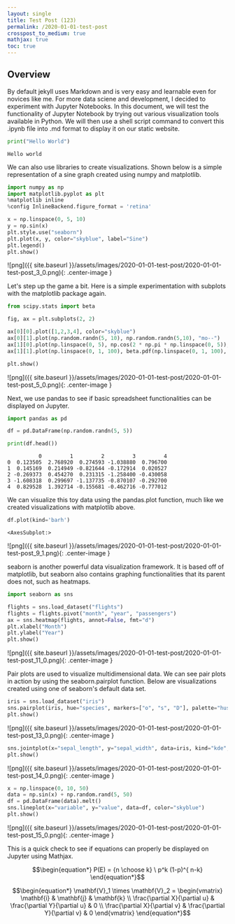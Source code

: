 ```yaml
---
layout: single
title: Test Post (123)
permalink: /2020-01-01-test-post
crosspost_to_medium: true
mathjax: true
toc: true
---
```


## Overview
By default jekyll uses Markdown and is very easy and learnable even for novices like me. For more data sciene and development, I decided to experiment with Jupyter Notebooks.
In this document, we will test the functionality of Jupyter Notebook by trying out various visualization tools available in Python. We will then use a shell script command to convert this .ipynb file into .md format to display it on our static website.

```python
print("Hello World")
```

    Hello world

We can also use libraries to create visualizations. Shown below is a simple representation of a sine graph created using numpy and matplotlib.

```python
import numpy as np
import matplotlib.pyplot as plt
%matplotlib inline
%config InlineBackend.figure_format = 'retina'

x = np.linspace(0, 5, 10)
y = np.sin(x)
plt.style.use("seaborn")
plt.plot(x, y, color="skyblue", label="Sine")
plt.legend()
plt.show()
```

![png]({{ site.baseurl }}/assets/images/2020-01-01-test-post/2020-01-01-test-post_3_0.png){: .center-image }

Let's step up the game a bit. Here is a simple experimentation with subplots with the matplotlib package again.

```python
from scipy.stats import beta

fig, ax = plt.subplots(2, 2)  

ax[0][0].plot([1,2,3,4], color="skyblue")
ax[0][1].plot(np.random.randn(5, 10), np.random.randn(5,10), "mo--")
ax[1][0].plot(np.linspace(0, 5), np.cos(2 * np.pi * np.linspace(0, 5)), color="lime")
ax[1][1].plot(np.linspace(0, 1, 100), beta.pdf(np.linspace(0, 1, 100), 2, 5), color="gold")

plt.show()
```

![png]({{ site.baseurl }}/assets/images/2020-01-01-test-post/2020-01-01-test-post_5_0.png){: .center-image }

Next, we use pandas to see if basic spreadsheet functionalities can be displayed on Jupyter.


```python
import pandas as pd

df = pd.DataFrame(np.random.randn(5, 5))

print(df.head())
```

              0         1         2         3         4
    0  0.123505  2.768920  0.274593 -1.038880  0.796700
    1  0.145169  0.214949 -0.821644 -0.172914  0.020527
    2 -0.269373  0.454270  0.231315 -1.258400 -0.430058
    3 -1.608318  0.299697 -1.137735 -0.870107 -0.292700
    4  0.829528  1.392714 -0.155681 -0.462716 -0.777012

We can visualize this toy data using the pandas.plot function, much like we created visualizations with matplotlib above.


```python
df.plot(kind='barh')
```




    <AxesSubplot:>



![png]({{ site.baseurl }}/assets/images/2020-01-01-test-post/2020-01-01-test-post_9_1.png){: .center-image }

seaborn is another powerful data visualization framework. It is based off of matplotlib, but seaborn also contains graphing functionalities that its parent does not, such as heatmaps.

```python
import seaborn as sns

flights = sns.load_dataset("flights")
flights = flights.pivot("month", "year", "passengers")
ax = sns.heatmap(flights, annot=False, fmt="d")
plt.xlabel("Month")
plt.ylabel("Year")
plt.show()
```

![png]({{ site.baseurl }}/assets/images/2020-01-01-test-post/2020-01-01-test-post_11_0.png){: .center-image }

Pair plots are used to visualize multidimensional data. We can see pair plots in action by using the seaborn.pairplot function. Below are visualizations created using one of seaborn's default data set.

```python
iris = sns.load_dataset("iris")
sns.pairplot(iris, hue="species", markers=["o", "s", "D"], palette="husl")
plt.show()
```

![png]({{ site.baseurl }}/assets/images/2020-01-01-test-post/2020-01-01-test-post_13_0.png){: .center-image }

```python
sns.jointplot(x="sepal_length", y="sepal_width", data=iris, kind="kde", space=0, color="skyblue")
plt.show()
```

![png]({{ site.baseurl }}/assets/images/2020-01-01-test-post/2020-01-01-test-post_14_0.png){: .center-image }

```python
x = np.linspace(0, 10, 50)
data = np.sin(x) + np.random.rand(5, 50)
df = pd.DataFrame(data).melt()
sns.lineplot(x="variable", y="value", data=df, color="skyblue")
plt.show()
```

![png]({{ site.baseurl }}/assets/images/2020-01-01-test-post/2020-01-01-test-post_15_0.png){: .center-image }

This is a quick check to see if equations can properly be displayed on Jupyter using Mathjax.

$$\begin{equation*}
P(E)   = {n \choose k} \ p^k (1-p)^{ n-k}
\end{equation*}$$

$$\begin{equation*}
\mathbf{V}_1 \times \mathbf{V}_2 =  \begin{vmatrix}
\mathbf{i} & \mathbf{j} & \mathbf{k} \\
\frac{\partial X}{\partial u} & \frac{\partial Y}{\partial u} & 0 \\
\frac{\partial X}{\partial v} & \frac{\partial Y}{\partial v} & 0
\end{vmatrix}
\end{equation*}$$
